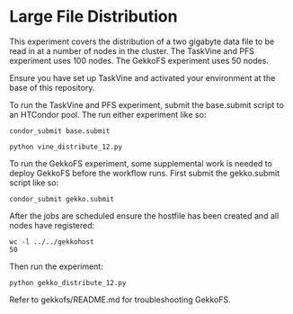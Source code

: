 # Large File Distribution 

This experiment covers the distribution of a two gigabyte data file to be read in at a number of nodes in the cluster.
The TaskVine and PFS experiment uses 100 nodes. The GekkoFS experiment uses 50 nodes.

Ensure you have set up TaskVine and activated your environment at the base of this repository.

To run the TaskVine and PFS experiment, submit the base.submit script to an HTCondor pool. The run either experiment like so:

	condor_submit base.submit

	python vine_distribute_12.py

To run the GekkoFS experiment, some supplemental work is needed to deploy GekkoFS before the workflow runs. First submit the gekko.submit script like so:

	condor_submit gekko.submit

After the jobs are scheduled ensure the hostfile has been created and all nodes have registered:

	wc -l ../../gekkohost
	50

Then run the experiment:

	python gekko_distribute_12.py

Refer to gekkofs/README.md for troubleshooting GekkoFS. 

